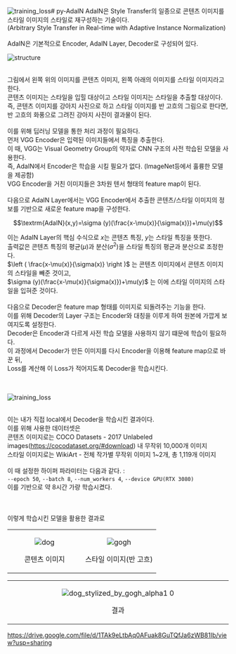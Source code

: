 ![training_loss](https://github.com/user-attachments/assets/4c517880-2aca-4e19-b981-41e7c2cdd08b)# py-AdaIN
AdaIN은 Style Transfer의 일종으로 콘텐츠 이미지를 스타일 이미지의 스타일로 재구성하는 기술이다.
<br />(Arbitrary Style Transfer in Real-time with Adaptive Instance Normalization)
<br />
<br />AdaIN은 기본적으로 Encoder, AdaIN Layer, Decoder로 구성되어 있다.

![structure](https://github.com/user-attachments/assets/bfcf1400-d075-4d32-956c-9806cfb19877)

<br />그림에서 왼쪽 위의 이미지를 콘텐츠 이미지, 왼쪽 아래의 이미지를 스타일 이미지라고 한다.
<br />콘텐츠 이미지는 스타일을 입힐 대상이고 스타일 이미지는 스타일을 추출할 대상이다.
<br />즉, 콘텐츠 이미지를 강아지 사진으로 하고 스타일 이미지를 반 고흐의 그림으로 한다면,
<br />반 고흐의 화풍으로 그려진 강아지 사진이 결과물이 된다.
<br />
<br />이를 위해 딥러닝 모델을 통한 처리 과정이 필요하다.
<br />먼저 VGG Encoder은 입력된 이미지들에서 특징을 추출한다.
<br />이 때, VGG는 Visual Geometry Group의 약자로 CNN 구조의 사전 학습된 모델을 사용한다.
<br />즉, AdaIN에서 Encoder은 학습을 시킬 필요가 없다. (ImageNet등에서 훌륭한 모델을 제공함)
<br />VGG Encoder을 거친 이미지들은 3차원 텐서 형태의 feature map이 된다.
<br />
<br />다음으로 AdaIN Layer에서는 VGG Encoder에서 추출한 콘텐츠/스타일 이미지의 정보를 기반으로 새로운 feature map을 구성한다.

$$\textrm{AdaIN}(x,y)=\sigma (y)(\frac{x-\mu(x)}{\sigma(x)})+\mu(y)$$

이는 AdaIN Layer의 핵심 수식으로 $x$는 콘텐츠 특징, $y$는 스타일 특징을 뜻한다.
<br />출력값은 콘텐츠 특징의 평균($\mu$)과 분산($\sigma ^2$)을 스타일 특징의 평균과 분산으로 조정한다.
<br />$\left ( \frac{x-\mu(x)}{\sigma(x)} \right )$ 는 콘텐츠 이미지에서 콘텐츠 이미지의 스타일을 빼준 것이고,
<br />$\sigma (y)(\frac{x-\mu(x)}{\sigma(x)})+\mu(y)$ 는 이에 스타일 이미지의 스타일을 입혀준 것이다.
<br />
<br />다음으로 Decoder은 feature map 형태를 이미지로 되돌려주는 기능을 한다.
<br />이를 위해 Decoder의 Layer 구조는 Encoder와 대칭을 이루게 하여 원본에 가깝게 보여지도록 설정한다.
<br />Decoder은 Encoder과 다르게 사전 학습 모델을 사용하지 않기 떄문에 학습이 필요하다.
<br />이 과정에서 Decoder가 만든 이미지를 다시 Encoder을 이용해 feature map으로 바꾼 뒤,
<br />Loss를 계산해 이 Loss가 적어지도록 Decoder을 학습시킨다.
<br />
<br />
<br />

![training_loss](https://github.com/user-attachments/assets/f314c78c-47aa-4d4a-a396-04b95e4c83fa)

<br />이는 내가 직접 local에서 Decoder을 학습시킨 결과이다.
<br />이를 위해 사용한 데이터셋은
<br />콘텐츠 이미지로는 COCO Datasets - 2017 Unlabeled images(https://cocodataset.org/#download) 내 무작위 10,000개 이미지
<br />스타일 이미지로는 WikiArt - 전체 작가별 무작위 이미지 1~2개, 총 1,119개 이미지
<br />
<br />이 때 설정한 하이퍼 파라미터는 다음과 같다. :
<br />`--epoch 50`, `--batch 8`, `--num_workers 4`, `--device GPU(RTX 3080)`
<br />이를 기반으로 약 8시간 가량 학습시켰다.
<br />
<br />
<br />
<br />이렇게 학습시킨 모델을 활용한 결과로

<table>
<tr>
<td width="50%" align="center">

![dog](https://github.com/user-attachments/assets/ab1df342-d78e-47d8-b15b-4926f84dd29c)

콘텐츠 이미지

</td>
<td width="50%" align="center">

![gogh](https://github.com/user-attachments/assets/290b1fa6-39b8-4da7-91e1-f593ced96d59)

스타일 이미지(반 고흐)

</td>
</tr>
</table>

<table>
<tr>
<td width="50%" align="center">

![dog_stylized_by_gogh_alpha1 0](https://github.com/user-attachments/assets/5e32722b-b2f9-4598-8073-33a221242983)


결과

</td>
</tr>
</table>


https://drive.google.com/file/d/1TAk9eLtbAq0AFuak8GuTQfJa6zWB81Ib/view?usp=sharing
